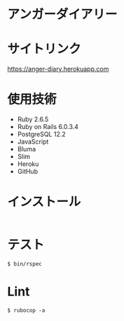 # アンガーダイアリー



# サイトリンク
https://anger-diary.herokuapp.com

# 使用技術
* Ruby 2.6.5
* Ruby on Rails 6.0.3.4
* PostgreSQL 12.2
* JavaScript
* Bluma
* Slim
* Heroku
* GitHub

# インストール
```
```

# テスト
```
$ bin/rspec
```

# Lint
```
$ rubocop -a
```
